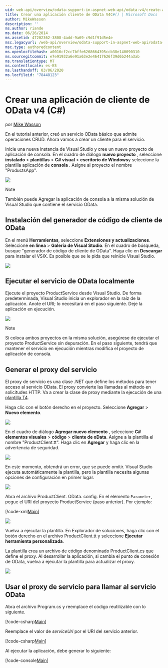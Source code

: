```yaml
---
uid: web-api/overview/odata-support-in-aspnet-web-api/odata-v4/create-an-odata-v4-client-app
title: Crear una aplicación cliente de OData V4C#() | Microsoft Docs
author: MikeWasson
description: ''
ms.author: riande
ms.date: 06/26/2014
ms.assetid: 47202362-3808-4add-9a69-c9d1f91d5e4e
msc.legacyurl: /web-api/overview/odata-support-in-aspnet-web-api/odata-v4/create-an-odata-v4-client-app
msc.type: authoredcontent
ms.openlocfilehash: a0016cf2cc7bffe6268664395ccb38e140090310
ms.sourcegitcommit: e7e91932a6e91a63e2e46417626f39d6b244a3ab
ms.translationtype: MT
ms.contentlocale: es-ES
ms.lasthandoff: 03/06/2020
ms.locfileid: "78448123"
---
```

# <a name="create-an-odata-v4-client-app-c"></a>Crear una aplicación de cliente de OData v4 (C#)

por [Mike Wasson](https://github.com/MikeWasson)

En el tutorial anterior, creó un servicio OData básico que admite operaciones CRUD. Ahora vamos a crear un cliente para el servicio.

Inicie una nueva instancia de Visual Studio y cree un nuevo proyecto de aplicación de consola. En el cuadro de diálogo **nuevo proyecto** , seleccione **instalado** &gt; **plantillas** &gt;  **C# visual** &gt; **escritorio de Windows**y seleccione la plantilla aplicación de **consola** . Asigne al proyecto el nombre &quot;ProductsApp&quot;.

![](create-an-odata-v4-client-app/_static/image1.png)

> [!NOTE]
> También puede Agregar la aplicación de consola a la misma solución de Visual Studio que contiene el servicio OData.

## <a name="install-the-odata-client-code-generator"></a>Instalación del generador de código de cliente de OData

En el menú **Herramientas**, seleccione **Extensiones y actualizaciones**. Seleccione **en línea** &gt; **Galería de Visual Studio**. En el cuadro de búsqueda, busque &quot;generador de código de cliente de OData&quot;. Haga clic en **Descargar** para instalar el VSIX. Es posible que se le pida que reinicie Visual Studio.

[![](create-an-odata-v4-client-app/_static/image3.png)](create-an-odata-v4-client-app/_static/image2.png)

## <a name="run-the-odata-service-locally"></a>Ejecutar el servicio de OData localmente

Ejecute el proyecto ProductService desde Visual Studio. De forma predeterminada, Visual Studio inicia un explorador en la raíz de la aplicación. Anote el URI; lo necesitará en el paso siguiente. Deje la aplicación en ejecución.

![](create-an-odata-v4-client-app/_static/image4.png)

> [!NOTE]
> Si coloca ambos proyectos en la misma solución, asegúrese de ejecutar el proyecto ProductService sin depuración. En el paso siguiente, tendrá que mantener el servicio en ejecución mientras modifica el proyecto de aplicación de consola.

## <a name="generate-the-service-proxy"></a>Generar el proxy del servicio

El proxy de servicio es una clase .NET que define los métodos para tener acceso al servicio OData. El proxy convierte las llamadas al método en solicitudes HTTP. Va a crear la clase de proxy mediante la ejecución de una [plantilla T4](https://msdn.microsoft.com/library/bb126445.aspx).

Haga clic con el botón derecho en el proyecto. Seleccione **Agregar** &gt; **Nuevo elemento**.

![](create-an-odata-v4-client-app/_static/image5.png)

En el cuadro de diálogo **Agregar nuevo elemento** , seleccione  **C# elementos visuales** &gt; **código** &gt; **cliente de oData**. Asigne a la plantilla el nombre &quot;ProductClient.tt&quot;. Haga clic en **Agregar** y haga clic en la advertencia de seguridad.

[![](create-an-odata-v4-client-app/_static/image7.png)](create-an-odata-v4-client-app/_static/image6.png)

En este momento, obtendrá un error, que se puede omitir. Visual Studio ejecuta automáticamente la plantilla, pero la plantilla necesita algunas opciones de configuración en primer lugar.

[![](create-an-odata-v4-client-app/_static/image9.png)](create-an-odata-v4-client-app/_static/image8.png)

Abra el archivo ProductClient. OData. config. En el elemento `Parameter`, pegue el URI del proyecto ProductService (paso anterior). Por ejemplo:

[!code-xml[Main](create-an-odata-v4-client-app/samples/sample1.xml)]

[![](create-an-odata-v4-client-app/_static/image11.png)](create-an-odata-v4-client-app/_static/image10.png)

Vuelva a ejecutar la plantilla. En Explorador de soluciones, haga clic con el botón derecho en el archivo ProductClient.tt y seleccione **Ejecutar herramienta personalizada**.

La plantilla crea un archivo de código denominado ProductClient.cs que define el proxy. Al desarrollar la aplicación, si cambia el punto de conexión de OData, vuelva a ejecutar la plantilla para actualizar el proxy.

![](create-an-odata-v4-client-app/_static/image12.png)

## <a name="use-the-service-proxy-to-call-the-odata-service"></a>Usar el proxy de servicio para llamar al servicio OData

Abra el archivo Program.cs y reemplace el código reutilizable con lo siguiente.

[!code-csharp[Main](create-an-odata-v4-client-app/samples/sample2.cs)]

Reemplace el valor de *serviceUri* por el URI del servicio anterior.

[!code-csharp[Main](create-an-odata-v4-client-app/samples/sample3.cs)]

Al ejecutar la aplicación, debe generar lo siguiente:

[!code-console[Main](create-an-odata-v4-client-app/samples/sample4.cmd)]
